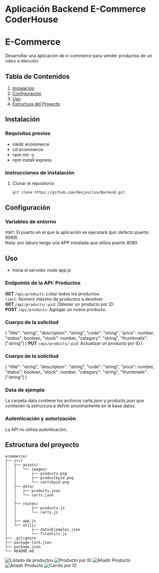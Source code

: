 # Aplicación Backend E-Commerce **CoderHouse**

# E-Commerce

Desarrollar una aplicación de e-commerce para vender productos de un rubro a elección.

## Tabla de Contenidos
1. [Instalación](#instalación)
2. [Configuración](#configuración)
3. [Uso](#uso)
4. [Estructura del Proyecto](#estructura-del-proyecto)

## Instalación
### Requisitos previos
- mkdir ecommerce
- cd ecommerce
- npm init -y
- npm install express


### Instrucciones de instalación
1. Clonar el repositorio:
   ```sh
   git clone https://github.com/devjosilva/Backend.git

## Configuración
### Variables de entorno
`PORT`: El puerto en el que la aplicación se ejecutará (por defecto puerto: 8089).\
        Nota: por laburo tengo una APP instalada que utiliza puerto 8080


## Uso
- Inicia el servidor node app.js
### Endpoints de la API: Productos
**GET** `/api/products`: Listar todos los productos.\
        `limit`: Número máximo de productos a devolver.\
**GET** `/api/products/:pid`: Obtener un producto por ID.\
**POST** `/api/products`: Agregar un nuevo producto.
### Cuerpo de la solicitud
{
    "title": "string",
    "description": "string",
    "code": "string",
    "price": number,
    "status": boolean,
    "stock": number,
    "category": "string",
    "thumbnails": ["string"]
}
**PUT** `/api/products/:pid`: Actualizar un producto por ID.\
### Cuerpo de la solicitud
{
    "title": "string",
    "description": "string",
    "code": "string",
    "price": number,
    "status": boolean,
    "stock": number,
    "category": "string",
    "thumbnails": ["string"]
}
### Data de ejemplo
La carpeta data contiene los archivos carts.json y products.json que contienen la estructura a definir proximamente en la base datos.
### Autenticación y autorización
La API no utiliza autenticación.
## Estructura del proyecto
```
ecommerce/
├── src/
│   ├── assets/
│   │   └── images/
│   │       ├── products.png
│   │       ├── productbyid.png
│   │       └── cartsbyid.png
│   ├── data/
│   │   ├── products.json
│   │   └── carts.json
│   │
│   ├── routes/
│   │       ├── products.js
│   │       └── carts.js
│   │
│   ├── app.js
│   └── utils/
│           ├── datosEjemplos.json
│           └── fileUtils.js
├── .gitignore    
├── package-lock.json    
├── package.json    
└── README.md    

```
![Listado de productos](src/assets/images/products.png)
![Producto por ID](src/assets/images/productbyid.png)
![Añadir Producto](src/assets/images/addproduct.png)
![Añadir Producto](src/assets/images/addproduct2.png)
![Carrito por ID](src/assets/images/cartsbyid.png)
